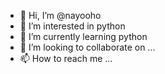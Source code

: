 - 👋 Hi, I’m @nayooho
- 👀 I’m interested in python
- 🌱 I’m currently learning python
- 💞️ I’m looking to collaborate on ...
- 📫 How to reach me ...

<!---
nayooho/nayooho is a ✨ special ✨ repository because its `README.md` (this file) appears on your GitHub profile.
You can click the Preview link to take a look at your changes.
--->
